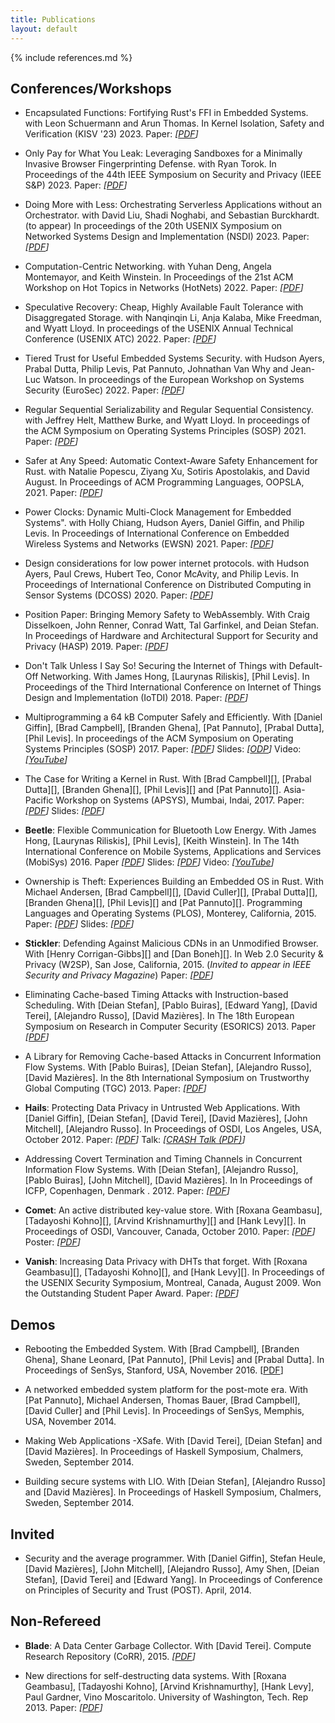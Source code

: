 ```yaml
---
title: Publications
layout: default
---
```


{% include references.md %}

## Conferences/Workshops

* Encapsulated Functions: Fortifying Rust's FFI in Embedded Systems. with Leon Schuermann and Arun Thomas. In Kernel Isolation, Safety and Verification (KISV '23) 2023. Paper: _\[[PDF](/papers/2023-encapfn-schuermann.pdf)\]_


* Only Pay for What You Leak: Leveraging Sandboxes for a Minimally Invasive Browser Fingerprinting Defense. with Ryan Torok. In Proceedings of the 44th IEEE Symposium on Security and Privacy (IEEE S&P) 2023. Paper: _\[[PDF](/papers/2023-sp-sandcastle.pdf)\]_

* Doing More with Less: Orchestrating Serverless Applications without an Orchestrator. with David Liu, Shadi Noghabi, and Sebastian Burckhardt. (to appear) In proceedings of the 20th USENIX Symposium on Networked Systems Design and Implementation (NSDI) 2023. Paper: _\[[PDF](/papers/2023-nsdi-unum.pdf)\]_

* Computation-Centric Networking. with Yuhan Deng, Angela Montemayor, and Keith Winstein. In Proceedings of the 21st ACM Workshop on Hot Topics in Networks (HotNets) 2022. Paper: _\[[PDF](/papers/2022-hotnets-fixpoint.pdf)\]_

* Speculative Recovery: Cheap, Highly Available Fault Tolerance with Disaggregated Storage. with Nanqinqin Li, Anja Kalaba, Mike Freedman, and Wyatt Lloyd. In proceedings of the USENIX Annual Technical Conference (USENIX ATC) 2022. Paper: _\[[PDF](/papers/2022-atc-specreds.pdf)\]_

* Tiered Trust for Useful Embedded Systems Security. with Hudson Ayers, Prabal Dutta, Philip Levis, Pat Pannuto, Johnathan Van Why and Jean-Luc Watson. In proceedings of the European Workshop on Systems Security (EuroSec) 2022. Paper: _\[[PDF](/papers/2022-eurosec-ayers.pdf)\]_

* Regular Sequential Serializability and Regular Sequential Consistency. with Jeffrey Helt, Matthew Burke, and Wyatt Lloyd. In proceedings of the ACM Symposium on Operating Systems Principles (SOSP) 2021. Paper: _\[[PDF](/papers/rss-sosp21.pdf)\]_

* Safer at Any Speed: Automatic Context-Aware Safety Enhancement for Rust. with Natalie Popescu, Ziyang Xu, Sotiris Apostolakis, and David August.
  In Proceedings of ACM Programming Languages, OOPSLA, 2021. Paper:
  _\[[PDF](/papers/nader-oopsla21.pdf)\]_

* Power Clocks: Dynamic Multi-Clock Management for Embedded Systems". with Holly Chiang, Hudson Ayers, Daniel Giffin, and Philip Levis.
  In Proceedings of International Conference on Embedded Wireless Systems and Networks (EWSN) 2021. Paper:
  _\[[PDF](/papers/2021-ewsn-chiang.pdf)\]_


- Design considerations for low power internet protocols. with Hudson Ayers, Paul Crews, Hubert Teo, Conor McAvity, and Philip Levis. In Proceedings of International Conference on Distributed Computing in Sensor Systems (DCOSS) 2020. Paper: _\[[PDF](/papers/2020-dcoss-ayers.pdf)\]_

* Position Paper: Bringing Memory Safety to WebAssembly. With Craig Disselkoen,
  John Renner, Conrad Watt, Tal Garfinkel, and Deian Stefan. In Proceedings of
  Hardware and Architectural Support for Security and Privacy (HASP) 2019. Paper:
  _\[[PDF](/papers/ms-wasm-hasp19.pdf)\]_

* Don't Talk Unless I Say So! Securing the Internet of Things with Default-Off
  Networking. With James Hong, [Laurynas Riliskis], [Phil Levis]. In
  Proceedings of the Third International Conference on Internet of Things
  Design and Implementation (IoTDI) 2018. Paper:
  _\[[PDF](/papers/bark-iotdi18.pdf)\]_

* Multiprogramming a 64 kB Computer Safely and Efficiently. With [Daniel
  Giffin], [Brad Campbell], [Branden Ghena], [Pat Pannuto], [Prabal Dutta],
  [Phil Levis]. In proceedings of the ACM Symposium on Operating
  Systems Principles (SOSP) 2017. Paper: _\[[PDF](/papers/tock-sosp2017.pdf)\]_
  Slides: _\[[ODP](/talks/tock-sosp2017.odp)\]_ Video: _\[[YouTube](https://youtu.be/BvA5fICr5Gk)\]_

* The Case for Writing a Kernel in Rust. With [Brad Campbell][], [Prabal Dutta][], [Branden Ghena][], [Phil Levis][] and [Pat Pannuto][]. Asia-Pacific Workshop on Systems (APSYS), Mumbai, Indai, 2017. Paper: _\[[PDF](/papers/rust-kernel-apsys2017.pdf)\]_ Slides: _\[[PDF](/talks/rust-kernel-apsys2017.pdf)\]_

* __Beetle__: Flexible Communication for Bluetooth Low Energy. With James
  Hong, [Laurynas Riliskis], [Phil Levis], [Keith Winstein]. In
  The 14th International Conference on Mobile Systems, Applications and
  Services (MobiSys) 2016. Paper _\[[PDF](/papers/beetle-mobisys2016.pdf)\]_
  Slides: _\[[PDF](/talks/beetle-mobisys2016.pdf)\]_ Video: _\[[YouTube](https://youtu.be/eW63Q4cRMj0)\]_

* Ownership is Theft: Experiences Building an Embedded OS in Rust. With Michael
  Andersen, [Brad Campbell][], [David Culler][], [Prabal Dutta][], [Branden
  Ghena][], [Phil Levis][] and [Pat Pannuto][]. Programming Languages and
  Operating Systems (PLOS), Monterey, California, 2015.
  Paper: _\[[PDF](/papers/tock-plos2015.pdf)\]_ Slides: _\[[PDF](/talks/tock-plos2015.pdf)\]_

* __Stickler__: Defending Against Malicious CDNs in an Unmodified Browser. With
  [Henry Corrigan-Gibbs][] and [Dan Boneh][]. In Web 2.0 Security & Privacy
  (W2SP), San Jose, California, 2015. (_Invited to appear in IEEE Security and
  Privacy Magazine_)
  Paper: _\[[PDF](/papers/stickler-w2sp15.pdf)\]_

* Eliminating Cache-based Timing Attacks with Instruction-based Scheduling. With [Deian Stefan], [Pablo Buiras], [Edward Yang], [David Terei], [Alejandro Russo], [David Mazières]. In The 18th European Symposium on Research in Computer Security (ESORICS) 2013. Paper _\[[PDF](/papers/eliminating-esorics2013.pdf)\]_

* A Library for Removing Cache-based Attacks in Concurrent Information Flow Systems. With [Pablo Buiras], [Deian Stefan], [Alejandro Russo], [David Mazières]. In the 8th International Symposium on Trustworthy Global Computing (TGC) 2013. Paper: _\[[PDF](/papers/resLIO-tgc2013.pdf)\]_

* __Hails__: Protecting Data Privacy in Untrusted Web Applications. With [Daniel Giffin], [Deian Stefan], [David Terei], [David Mazières], [John Mitchell], [Alejandro Russo]. In Proceedings of OSDI, Los Angeles, USA, October 2012. Paper: _\[[PDF](/papers/hails-osdi2012.pdf)\]_ Talk: _\[[CRASH Talk (PDF)](/papers/hails-crash2012.pdf)\]_

* Addressing Covert Termination and Timing Channels in Concurrent Information Flow Systems. With [Deian Stefan], [Alejandro Russo], [Pablo Buiras], [John Mitchell], [David Mazières]. In In Proceedings of ICFP, Copenhagen, Denmark . 2012. Paper: _\[[PDF](/papers/lio-icfp2012.pdf)\]_

* __Comet__: An active distributed key-value store. With [Roxana Geambasu], [Tadayoshi Kohno][], [Arvind Krishnamurthy][] and [Hank Levy][]. In Proceedings of OSDI, Vancouver, Canada, October 2010. 
Paper: _\[[PDF](/papers/comet-osdi2010.pdf)\]_ Poster: _\[[PDF](/papers/comet-poster.pdf)\]_

* __Vanish__: Increasing Data Privacy with DHTs that forget. With [Roxana Geambasu][], [Tadayoshi Kohno][], and [Hank Levy][]. In Proceedings of the USENIX Security Symposium, Montreal, Canada, August 2009.
Won the Outstanding Student Paper Award.
Paper: _\[[PDF](/papers/vanish-usenixsec09.pdf)\]_

## Demos

* Rebooting the Embedded System. With [Brad Campbell], [Branden Ghena], Shane Leonard, [Pat Pannuto], [Phil Levis] and [Prabal Dutta]. In Proceedings of SenSys, Stanford, USA, November 2016. \[[PDF](/papers/rebooting-sensys2016.pdf)\]

* A networked embedded system platform for the post-mote era. With [Pat Pannuto], Michael Andersen, Thomas Bauer, [Brad Campbell], [David Culler] and [Phil Levis]. In Proceedings of SenSys, Memphis, USA, November 2014.

* Making Web Applications -XSafe. With [David Terei], [Deian Stefan] and [David Mazières]. In Proceedings of Haskell Symposium, Chalmers, Sweden, September 2014.

* Building secure systems with LIO. With [Deian Stefan], [Alejandro Russo] and [David Mazières]. In Proceedings of Haskell Symposium, Chalmers, Sweden, September 2014.

## Invited

* Security and the average programmer. With [Daniel Giffin], Stefan Heule,
  [David Mazières], [John Mitchell], [Alejandro Russo], Amy Shen, [Deian
  Stefan], [David Terei] and [Edward Yang]. In Proceedings of Conference on
  Principles of Security and Trust (POST). April, 2014.

## Non-Refereed

* __Blade__: A Data Center Garbage Collector. With [David Terei]. Compute
  Research Repository (CoRR), 2015.
  _\[[PDF](http://arxiv.org/pdf/1504.02578v1)\]_

* New directions for self-destructing data systems. With [Roxana Geambasu], [Tadayoshi Kohno], [Arvind Krishnamurthy], [Hank Levy], Paul Gardner, Vino Moscaritolo. University of Washington, Tech. Rep 2013. Paper: _\[[PDF](/papers/wpid-uwtech2010)\]_

